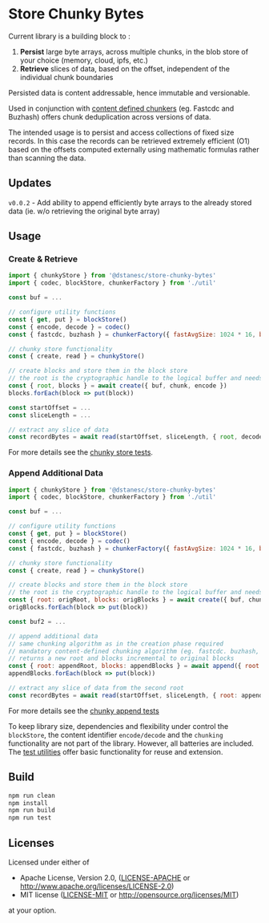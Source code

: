 # Store Chunky Bytes

Current library is a building block to :

1. __Persist__ large byte arrays, across multiple chunks, in the blob store of your choice (memory, cloud, ipfs, etc.) 
2. __Retrieve__ slices of data, based on the offset, independent of the individual chunk boundaries 

Persisted data is content addressable, hence immutable and versionable.

Used in conjunction with [content defined chunkers](https://www.npmjs.com/package/@dstanesc/wasm-chunking-webpack-eval)  (eg. Fastcdc and Buzhash) offers chunk deduplication across versions of data.

The intended usage is to persist and access collections of fixed size records. In this case the records can be retrieved extremely efficient (O1) based on the offsets computed externally using mathematic formulas rather than scanning the data.

## Updates

`v0.0.2` - Add ability to append efficiently byte arrays to the already stored data (ie. w/o retrieving the original byte array)  

## Usage

### Create & Retrieve

```js
import { chunkyStore } from '@dstanesc/store-chunky-bytes'
import { codec, blockStore, chunkerFactory } from './util'

const buf = ...

// configure utility functions
const { get, put } = blockStore()
const { encode, decode } = codec()
const { fastcdc, buzhash } = chunkerFactory({ fastAvgSize: 1024 * 16, buzHash: 15 })

// chunky store functionality
const { create, read } = chunkyStore()

// create blocks and store them in the block store
// the root is the cryptographic handle to the logical buffer and needs preserved for later access
const { root, blocks } = await create({ buf, chunk, encode })
blocks.forEach(block => put(block))

const startOffset = ...
const sliceLength = ...

// extract any slice of data 
const recordBytes = await read(startOffset, sliceLength, { root, decode, get })
```

For more details see the [chunky store tests](https://github.com/dstanesc/store-chunky-bytes/blob/39b4ed9e6fa0af28bdad7f732c941fcf3b599a7a/src/__tests__/chunky-store.test.ts#L18-L50).

### Append Additional Data

```js
import { chunkyStore } from '@dstanesc/store-chunky-bytes'
import { codec, blockStore, chunkerFactory } from './util'

const buf = ...

// configure utility functions
const { get, put } = blockStore()
const { encode, decode } = codec()
const { fastcdc, buzhash } = chunkerFactory({ fastAvgSize: 1024 * 16, buzHash: 15 })

// chunky store functionality
const { create, read } = chunkyStore()

// create blocks and store them in the block store
// the root is the cryptographic handle to the logical buffer and needs preserved for later access
const { root: origRoot, blocks: origBlocks } = await create({ buf, chunk, encode })
origBlocks.forEach(block => put(block))

const buf2 = ...

// append additional data
// same chunking algorithm as in the creation phase required
// mandatory content-defined chunking algorithm (eg. fastcdc. buzhash, etc.)
// returns a new root and blocks incremental to original blocks
const { root: appendRoot, blocks: appendBlocks } = await append({ root: origRoot, decode, get }, { buf: buf2, chunk: fastcdc, encode })
appendBlocks.forEach(block => put(block))

// extract any slice of data from the second root
const recordBytes = await read(startOffset, sliceLength, { root: appendRoot, decode, get })
```
For more details see the [chunky append tests]()

To keep library size, dependencies and flexibility under control the `blockStore`, the content identifier `encode/decode` and the `chunking` functionality are not part of the library. However, all batteries are included. The [test utilities](https://github.com/dstanesc/store-chunky-bytes/blob/main/src/__tests__/util.ts) offer basic functionality for reuse and extension.

## Build

```sh
npm run clean
npm install
npm run build
npm run test
```

## Licenses

Licensed under either of

* Apache License, Version 2.0, ([LICENSE-APACHE](LICENSE-APACHE) or http://www.apache.org/licenses/LICENSE-2.0)
* MIT license ([LICENSE-MIT](LICENSE-MIT) or http://opensource.org/licenses/MIT)

at your option.
